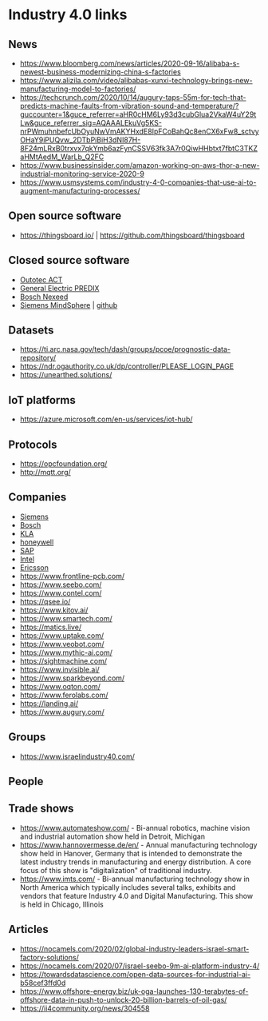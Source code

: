# Industry 4.0 links

## News
* https://www.bloomberg.com/news/articles/2020-09-16/alibaba-s-newest-business-modernizing-china-s-factories<br>
* https://www.alizila.com/video/alibabas-xunxi-technology-brings-new-manufacturing-model-to-factories/<br>
* https://techcrunch.com/2020/10/14/augury-taps-55m-for-tech-that-predicts-machine-faults-from-vibration-sound-and-temperature/?guccounter=1&guce_referrer=aHR0cHM6Ly93d3cubGlua2VkaW4uY29tLw&guce_referrer_sig=AQAAALEkuVg5KS-nrPWmuhnbefcUbOyuNwVmAKYHxdE8IpFCoBahQc8enCX6xFw8_sctvyOHaY9iPUQvw_2DTbPiBiH3dNI87H-8F24mLRxB0trxvx7qkYmb6azFynCSSV63fk3A7r0QiwHHbtxt7fbtC3TKZaHMtAedM_WarLb_Q2FC<br>
* https://www.businessinsider.com/amazon-working-on-aws-thor-a-new-industrial-monitoring-service-2020-9<br>
* https://www.usmsystems.com/industry-4-0-companies-that-use-ai-to-augment-manufacturing-processes/<br>

## Open source software
* https://thingsboard.io/ | https://github.com/thingsboard/thingsboard<br>

## Closed source software
* [Outotec ACT](https://www.outotec.com/products-and-services/technologies/analyzers-and-automation/act-advanced-process-control/) <br>
* [General Electric PREDIX](https://www.predix.io/)
* [Bosch Nexeed](https://www.bosch.com/stories/nexeed-production-performance-manager/)
* [Siemens MindSphere](https://siemens.mindsphere.io/en) | [github](https://github.com/mindsphere)

## Datasets
* https://ti.arc.nasa.gov/tech/dash/groups/pcoe/prognostic-data-repository/<br>
* https://ndr.ogauthority.co.uk/dp/controller/PLEASE_LOGIN_PAGE<br>
* https://unearthed.solutions/<br>

## IoT platforms
* https://azure.microsoft.com/en-us/services/iot-hub/<br>

## Protocols
* https://opcfoundation.org/<br>
* http://mqtt.org/<br>

## Companies
* [Siemens](https://new.siemens.com/global/en/products/automation.html)<br>
* [Bosch](https://www.bosch.com/products-and-services/connected-products-and-services/industry-4-0/)<br>
* [KLA](https://www.kla-tencor.com/solutions/ai)
* [honeywell](https://www.honeywell.com/en-us/industries/industrial-manufacturing)<br>
* [SAP](https://www.sap.com/israel/products/digital-supply-chain/industry-4-0.html)<br>
* [Intel](https://www.intel.com/content/www/us/en/internet-of-things/industrial-iot/overview.html)<br>
* [Ericsson](https://www.ericsson.com/en/ai-and-automation)<br>
* https://www.frontline-pcb.com/<br>
* https://www.seebo.com/<br>
* https://www.contel.com/<br>
* https://qsee.io/<br>
* https://www.kitov.ai/<br>
* https://www.smartech.com/<br>
* https://matics.live/<br>
* https://www.uptake.com/<br>
* https://www.veobot.com/<br>
* https://www.mythic-ai.com/<br>
* https://sightmachine.com/<br>
* https://www.invisible.ai/<br>
* https://www.sparkbeyond.com/<br>
* https://www.oqton.com/<br>
* https://www.ferolabs.com/<br>
* https://landing.ai/<br>
* https://www.augury.com/<br>

## Groups
* https://www.israelindustry40.com/<br>

## People

## Trade shows
* https://www.automateshow.com/ - Bi-annual robotics, machine vision and industrial automation show held in Detroit, Michigan<br>
* https://www.hannovermesse.de/en/ - Annual manufacturing technology show held in Hanover, Germany that is intended to demonstrate the latest industry trends in manufacturing and energy distribution. A core focus of this show is "digitalization" of traditional industry.<br>
* https://www.imts.com/ - Bi-annual manufacturing technology show in North America which typically includes several talks, exhibits and vendors that feature Industry 4.0 and Digital Manufacturing. This show is held in Chicago, Illinois

## Articles
* https://nocamels.com/2020/02/global-industry-leaders-israel-smart-factory-solutions/<br>
* https://nocamels.com/2020/07/israel-seebo-9m-ai-platform-industry-4/<br>
* https://towardsdatascience.com/open-data-sources-for-industrial-ai-b58cef3ffd0d<br>
* https://www.offshore-energy.biz/uk-oga-launches-130-terabytes-of-offshore-data-in-push-to-unlock-20-billion-barrels-of-oil-gas/<br>
* https://ii4community.org/news/304558<br>
